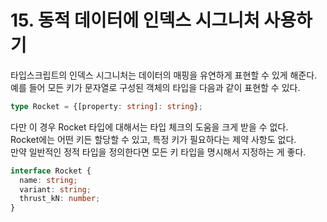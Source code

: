 # 15. 동적 데이터에 인덱스 시그니처 사용하기

타입스크립트의 인덱스 시그니처는 데이터의 매핑을 유연하게 표현할 수 있게 해준다.  
예를 들어 모든 키가 문자열로 구성된 객체의 타입을 다음과 같이 표현할 수 있다.

```ts
type Rocket = {[property: string]: string};
```

다만 이 경우 Rocket 타입에 대해서는 타입 체크의 도움을 크게 받을 수 없다.  
Rocket에는 어떤 키든 할당할 수 있고, 특정 키가 필요하다는 제약 사항도 없다.  
만약 일반적인 정적 타입을 정의한다면 모든 키 타입을 명시해서 지정하는 게 좋다.

```ts
interface Rocket {
  name: string;
  variant: string;
  thrust_kN: number;
}
```













